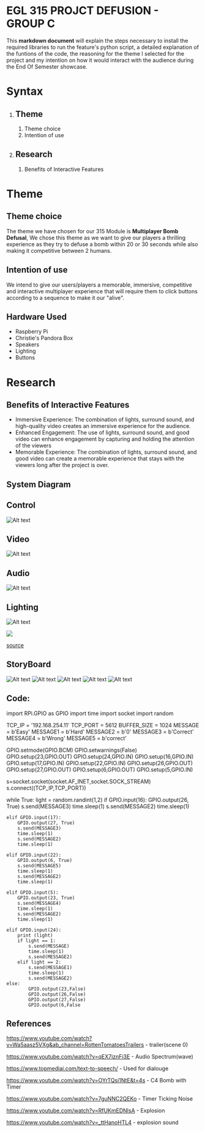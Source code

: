 # EGL 315 PROJCT DEFUSION - GROUP C

This **markdown document** will explain the steps necessary to install the required libraries to run the feature's python script, a detailed explanation of the funtions of the code, the reasoning for the theme I selected for the project and my intention on how it would interact with the audience during the End Of Semester showcase.

# Syntax
1. ## Theme
    1. Theme choice
    2. Intention of use
2. ## Research
    1. Benefits of Interactive Features

# Theme

## **Theme choice**
The theme we have chosen for our 315 Module is **Multiplayer Bomb Defusal**, We chose this theme as we want to give our players a thrilling experience as they try to defuse a bomb within 20 or 30 seconds while also making it competitive between 2 humans.


## **Intention of use**
We intend to give our users/players a memorable, immersive, competitive and interactive multiplayer experience that will require them to click buttons according to a sequence to make it our "alive".

## **Hardware Used**
- Raspberry Pi
- Christie's Pandora Box
- Speakers
- Lighting
- Buttons


# Research

## Benefits of Interactive Features
- Immersive Experience: The combination of lights, surround sound, and high-quality video creates an immersive experience for the audience.
- Enhanced Engagement: The use of lights, surround sound, and good video can enhance engagement by capturing and holding the attention of the viewers
- Memorable Experience: The combination of lights, surround sound, and good video can create a memorable experience that stays with the viewers long after the project is over.

## System Diagram
## Control
![Alt text](images/control%20system%20diagram1.jpg)


## Video
![Alt text](images/video%20system%20diagram.jpg)

## Audio
![Alt text](images/audio%20system%20diagram.jpg)

## Lighting
![Alt text](images/lighting%20system%20diagram.jpg)


![](images/Pi4.jpg)

[source](https://www.raspberrypi.com/products/raspberry-pi-4-model-b/)

## StoryBoard

![Alt text](Images/0.PNG)
![Alt text](Images/1.PNG)
![Alt text](Images/2.PNG)
![Alt text](Images/3.PNG)
![Alt text](Images/4.PNG)




## Code:

import RPi.GPIO as GPIO
import time
import socket
import random


TCP_IP = '192.168.254.11'
TCP_PORT = 5612
BUFFER_SIZE = 1024
MESSAGE = b'Easy'
MESSAGE1 = b'Hard'
MESSAGE2 = b'0'
MESSAGE3 = b'Correct'
MESSAGE4 = b'Wrong'
MESSAGE5 = b'correct'



GPIO.setmode(GPIO.BCM)
GPIO.setwarnings(False)
GPIO.setup(23,GPIO.OUT)
GPIO.setup(24,GPIO.IN)
GPIO.setup(16,GPIO.IN)
GPIO.setup(17,GPIO.IN)
GPIO.setup(22,GPIO.IN)
GPIO.setup(26,GPIO.OUT)
GPIO.setup(27,GPIO.OUT)
GPIO.setup(6,GPIO.OUT)
GPIO.setup(5,GPIO.IN)


s=socket.socket(socket.AF_INET,socket.SOCK_STREAM)
s.connect((TCP_IP,TCP_PORT))


while True:
    light = random.randint(1,2)
    if GPIO.input(16):
        GPIO.output(26, True)
        s.send(MESSAGE3)
        time.sleep(1)
        s.send(MESSAGE2)
        time.sleep(1)
        
    elif GPIO.input(17):
        GPIO.output(27, True)
        s.send(MESSAGE3)
        time.sleep(1)
        s.send(MESSAGE2)
        time.sleep(1)
        
    elif GPIO.input(22):
        GPIO.output(6, True)
        s.send(MESSAGE5)
        time.sleep(1)
        s.send(MESSAGE2)
        time.sleep(1)
        
    elif GPIO.input(5):
        GPIO.output(23, True)
        s.send(MESSAGE4)
        time.sleep(1)
        s.send(MESSAGE2)
        time.sleep(1)
        
    elif GPIO.input(24):
        print (light)
        if light == 1:
            s.send(MESSAGE)
            time.sleep(1)
            s.send(MESSAGE2)
        elif light == 2:
            s.send(MESSAGE1)
            time.sleep(1)
            s.send(MESSAGE2)
    else:
            GPIO.output(23,False)
            GPIO.output(26,False)
            GPIO.output(27,False)
            GPIO.output(6,False

## References

https://www.youtube.com/watch?v=Wa5aasz5VXg&ab_channel=RottenTomatoesTrailers - trailer(scene 0)

https://www.youtube.com/watch?v=qEX7iznFi3E - Audio Spectrum(wave)

https://www.topmediai.com/text-to-speech/ - Used for dialouge 

https://www.youtube.com/watch?v=OYrTQsi1NtE&t=4s - C4 Bomb with Timer

https://www.youtube.com/watch?v=7guNNC2QEKo - Timer Ticking Noise

https://www.youtube.com/watch?v=RfUKmEDNlsA - Explosion

https://www.youtube.com/watch?v=_ttHanoHTL4 - explosion sound







 
